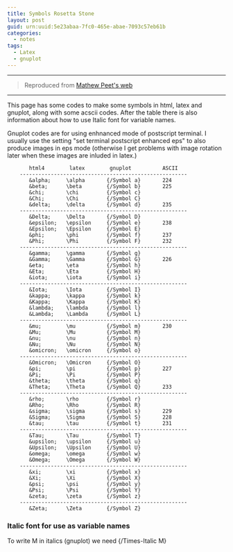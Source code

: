 ```yaml
---
title: Symbols Rosetta Stone
layout: post
guid: urn:uuid:5e23abaa-7fc0-465e-abae-7093c57eb61b
categories:
  - notes
tags:
  - Latex
  - gnuplot
---
```



---

> Reproduced from [Mathew Peet's web](http://mathewpeet.org/lists/symbols/)

---

This page has some codes to make some symbols in html, latex and gnuplot, along with some acscii codes. After the table there is also information about how to use Italic font for variable names.

Gnuplot codes are for using enhnanced mode of postscript terminal. I usually use the setting "set terminal postscript enhanced eps" to 
also produce images in eps mode (otherwise I get problems with image rotation later when these images are inluded in latex.)


```
       html4        latex        gnuplot          ASCII   
    ------------------------------------------------------
       &alpha;     \alpha       {/Symbol a}       224     
       &beta;      \beta        {/Symbol b}       225     
       &chi;       \chi         {/Symbol c}       
       &Chi;       \Chi         {/Symbol C}       
       &delta;     \delta       {/Symbol d}       235
    ------------------------------------------------------
       &Delta;     \Delta       {/Symbol D}       
       &epsilon;   \epsilon     {/Symbol e}       238
       &Epsilon;   \Epsilon     {/Symbol E}       
       &phi;       \phi         {/Symbol f}       237
       &Phi;       \Phi         {/Symbol F}       232
    ------------------------------------------------------
       &gamma;     \gamma       {/Symbol g}       
       &Gamma;     \Gamma       {/Symbol G}       226
       &eta;       \eta         {/Symbol h}       
       &Eta;       \Eta         {/Symbol H}       
       &iota;      \iota        {/Symbol i}       
    ------------------------------------------------------
       &Iota;      \Iota        {/Symbol I}       
       &kappa;     \kappa       {/Symbol k}       
       &Kappa;     \Kappa       {/Symbol K}       
       &lambda;    \lambda      {/Symbol l}       
       &Lambda;    \Lambda      {/Symbol L}       
    ------------------------------------------------------
       &mu;        \mu          {/Symbol m}       230
       &Mu;        \Mu          {/Symbol M}       
       &nu;        \nu          {/Symbol n}       
       &Nu;        \Nu          {/Symbol N}       
       &omicron;   \omicron     {/Symbol o}       
    ------------------------------------------------------
       &Omicron;   \Omicron     {/Symbol O}       
       &pi;        \pi          {/Symbol p}       227 
       &Pi;        \Pi          {/Symbol P}      
       &theta;     \theta       {/Symbol q}       
       &Theta;     \Theta       {/Symbol Q}       233
    ------------------------------------------------------
       &rho;       \rho         {/Symbol r}       
       &Rho;       \Rho         {/Symbol R}       
       &sigma;     \sigma       {/Symbol s}       229
       &Sigma;     \Sigma       {/Symbol S}       228
       &tau;       \tau         {/Symbol t}       231
    ------------------------------------------------------
       &Tau;       \Tau         {/Symbol T}       
       &upsilon;   \upsilon     {/Symbol u}       
       &Upsilon;   \Upsilon     {/Symbol U}       
       &omega;     \omega       {/Symbol w}       
       &Omega;     \Omega       {/Symbol W}       
    ------------------------------------------------------
       &xi;        \xi          {/Symbol x}      
       &Xi;        \Xi          {/Symbol X}      
       &psi;       \psi         {/Symbol y}       
       &Psi;       \Psi         {/Symbol Y}       
       &zeta;      \zeta        {/Symbol z}       
    ------------------------------------------------------
       &Zeta;      \Zeta        {/Symbol Z}       
```

### Italic font for use as variable names
To write M in italics (gnuplot) we need {/Times-Italic M}
